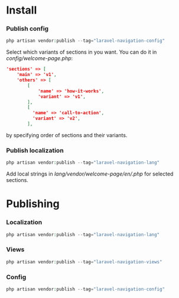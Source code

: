 # Install
### Publish config
```php
php artisan vendor:publish --tag="laravel-navigation-config"
```
Select which variants of sections in you want. You can do it in *config/welcome-page.php*:
```json
'sections' => [
    'main' => 'v1',
    'others' => [
        [
            'name' => 'how-it-works',
            'variant' => 'v1',
        ],
        [
          'name' => 'call-to-action',
          'variant' => 'v2',
        ],
```
by specifying order of sections and their variants.

### Publish localization
```php
php artisan vendor:publish --tag="laravel-navigation-lang"
```
Add local strings in *lang/vendor/welcome-page/en/<section-name-variant>.php* for selected sections.

# Publishing
### Localization
```php
php artisan vendor:publish --tag="laravel-navigation-lang"
```

### Views
```php
php artisan vendor:publish --tag="laravel-navigation-views"
```

### Config
```php
php artisan vendor:publish --tag="laravel-navigation-config"
```